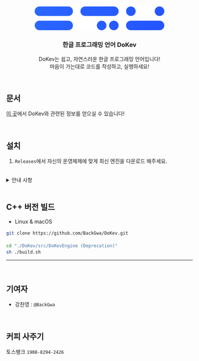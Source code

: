 <br>

<div align="center">
  <img src="./docs/res/banner.png" width='350'>

### **한글 프로그래밍 언어 DoKev**
DoKev는 쉽고, 자연스러운 한글 프로그래밍 언어입니다!<br>
마음이 가는대로 코드를 작성하고, 실행하세요!

</div>

<br>

## **문서**
[이 곳](https://backgwa.github.io/DoKev/)에서 DoKev와 관련된 정보를 얻으실 수 있습니다!

<br>

## **설치**
1. `Releases`에서 자신의 운영체제에 맞게 최신 엔진을 다운로드 해주세요.

<br>

<details>
<summary>안내 사항</summary>

> **Warning**
> C#과 C++ 빌드 DoKev의 개발은 중단되었습니다.
> 더 이상 코드가 관리되지 않으며, 일부 소스 코드는 legacy 브랜치로 이동되었습니다.
> 현재 DoKev 엔진을 Kotlin으로 재작성하고 있습니다.

> **Note**
>  현재 `Releases`에서 배포되고 있는 버전은 C#을 기반으로 하고 있으며,
> 일부 문법과 호환되지 않습니다. C# 기반의 DoKev를 사용하고 싶다면, 해당 [문서](https://backgwa.notion.site/backgwa/DoKev-46bc63939be74aa28d3247ed2ec8d415)를 참고하세요!

</details>

<br>

## **C++ 버전 빌드**
* Linux & macOS
```sh
git clone https://github.com/BackGwa/DoKev.git

cd "./DoKev/src/DoKevEngine (Deprecation)"
sh ./build.sh
```

---


<br>

## **기여자**
* 강찬영 : `@BackGwa`


<br>


## **커피 사주기**
토스뱅크 `1908-8294-2426`


